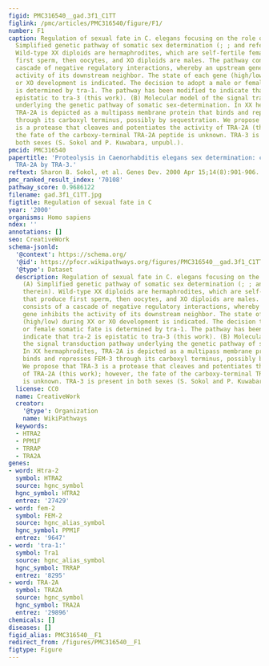 ```yaml
---
figid: PMC316540__gad.3f1_C1TT
figlink: /pmc/articles/PMC316540/figure/F1/
number: F1
caption: Regulation of sexual fate in C. elegans focusing on the role of tra-3. (A)
  Simplified genetic pathway of somatic sex determination (; ; and references therein).
  Wild-type XX diploids are hermaphrodites, which are self-fertile females that produce
  first sperm, then oocytes, and XO diploids are males. The pathway consists of a
  cascade of negative regulatory interactions, whereby an upstream gene inhibits the
  activity of its downstream neighbor. The state of each gene (high/low) during XX
  or XO development is indicated. The decision to adopt a male or female somatic fate
  is determined by tra-1. The pathway has been modified to indicate that tra-2 is
  epistatic to tra-3 (this work). (B) Molecular model of the signal transduction pathway
  underlying the genetic pathway of somatic sex-determination. In XX hermaphrodites,
  TRA-2A is depicted as a multipass membrane protein that binds and represses FEM-3
  through its carboxyl terminus, possibly by sequestration. We propose that TRA-3
  is a protease that cleaves and potentiates the activity of TRA-2A (this work); however,
  the fate of the carboxy-terminal TRA-2A peptide is unknown. TRA-3 is present in
  both sexes (S. Sokol and P. Kuwabara, unpubl.).
pmcid: PMC316540
papertitle: 'Proteolysis in Caenorhabditis elegans sex determination: cleavage of
  TRA-2A by TRA-3.'
reftext: Sharon B. Sokol, et al. Genes Dev. 2000 Apr 15;14(8):901-906.
pmc_ranked_result_index: '70108'
pathway_score: 0.9686122
filename: gad.3f1_C1TT.jpg
figtitle: Regulation of sexual fate in C
year: '2000'
organisms: Homo sapiens
ndex: ''
annotations: []
seo: CreativeWork
schema-jsonld:
  '@context': https://schema.org/
  '@id': https://pfocr.wikipathways.org/figures/PMC316540__gad.3f1_C1TT.html
  '@type': Dataset
  description: Regulation of sexual fate in C. elegans focusing on the role of tra-3.
    (A) Simplified genetic pathway of somatic sex determination (; ; and references
    therein). Wild-type XX diploids are hermaphrodites, which are self-fertile females
    that produce first sperm, then oocytes, and XO diploids are males. The pathway
    consists of a cascade of negative regulatory interactions, whereby an upstream
    gene inhibits the activity of its downstream neighbor. The state of each gene
    (high/low) during XX or XO development is indicated. The decision to adopt a male
    or female somatic fate is determined by tra-1. The pathway has been modified to
    indicate that tra-2 is epistatic to tra-3 (this work). (B) Molecular model of
    the signal transduction pathway underlying the genetic pathway of somatic sex-determination.
    In XX hermaphrodites, TRA-2A is depicted as a multipass membrane protein that
    binds and represses FEM-3 through its carboxyl terminus, possibly by sequestration.
    We propose that TRA-3 is a protease that cleaves and potentiates the activity
    of TRA-2A (this work); however, the fate of the carboxy-terminal TRA-2A peptide
    is unknown. TRA-3 is present in both sexes (S. Sokol and P. Kuwabara, unpubl.).
  license: CC0
  name: CreativeWork
  creator:
    '@type': Organization
    name: WikiPathways
  keywords:
  - HTRA2
  - PPM1F
  - TRRAP
  - TRA2A
genes:
- word: Htra-2
  symbol: HTRA2
  source: hgnc_symbol
  hgnc_symbol: HTRA2
  entrez: '27429'
- word: fem-2
  symbol: FEM-2
  source: hgnc_alias_symbol
  hgnc_symbol: PPM1F
  entrez: '9647'
- word: 'tra-1:'
  symbol: Tra1
  source: hgnc_alias_symbol
  hgnc_symbol: TRRAP
  entrez: '8295'
- word: TRA-2A
  symbol: TRA2A
  source: hgnc_symbol
  hgnc_symbol: TRA2A
  entrez: '29896'
chemicals: []
diseases: []
figid_alias: PMC316540__F1
redirect_from: /figures/PMC316540__F1
figtype: Figure
---
```

